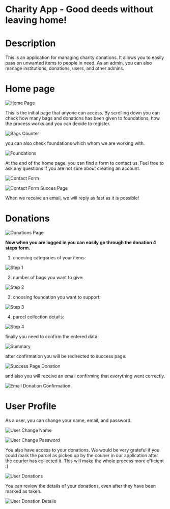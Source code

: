 # Charity App - Good deeds without leaving home!

# Description
This is an application for managing charity donations. It allows you to easily pass on unwanted items to people in need. As an admin, you can also manage institutions, donations, users, and other admins.

# Home page

![Home Page](images/home_page.png)

This is the initial page that anyone can access.
By scrolling down you can check how many bags and donations has been given to foundations, how the process works and you can decide to register.

![Bags Counter](images/counter.png)

you can also check foundations which whom we are working with.

![Foundations](images/fundations.png)

At the end of the home page, you can find a form to contact us. Feel free to ask any questions if you are not sure about creating an account.

![Contact Form](images/form_contact.png)

![Contact Form Succes Page](images/page_contact_success.png)

When we receive an email, we will reply as fast as it is possible!

# Donations

![Donations Page](images/donations_home.png)

__Now when you are logged in you can easily go through the donation 4 steps form.__

1. choosing categories of your items:

![Step 1](images/step_1.png)

2. number of bags you want to give:

![Step 2](images/step_2.png)

3. choosing foundation you want to support:

![Step 3](images/step_3.png)

4. parcel collection details:

![Step 4](images/step_4.png)

finally you need to confirm the entered data:

![Summary](images/step_confirmation.png)

after confirmation you will be redirected to success page:

![Success Page Donation](images/page_success_donation.png)

and also you will receive an email confirming that everything went correctly.

![Email Donation Confirmation](images/email_donation_conformation.png)

# User Profile

As a user, you can change your name, email, and password.

![User Change Name](images/user_change_name.png)

![User Change Password](images/user_change_password.png)

You also have access to your donations. 
We would be very grateful if you could mark the parcel as picked up by the courier in our application after the courier has collected it.
This will make the whole process more efficient :)

![User Donations](images/user_donations.png)

You can review the details of your donations, even after they have been marked as taken.

![User Donation Details](images/user_donation_details.png)
































